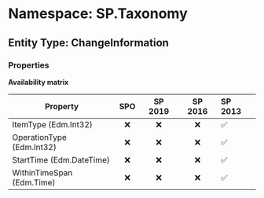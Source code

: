 # Namespace: SP.Taxonomy

## Entity Type: ChangeInformation

### Properties

**Availability matrix**

Property | SPO | SP 2019 | SP 2016 | SP 2013
----------|:---:|:-------:|:-------:|:-------
ItemType (Edm.Int32) | ❌ | ❌ | ❌ | ✅
OperationType (Edm.Int32) | ❌ | ❌ | ❌ | ✅
StartTime (Edm.DateTime) | ❌ | ❌ | ❌ | ✅
WithinTimeSpan (Edm.Time) | ❌ | ❌ | ❌ | ✅